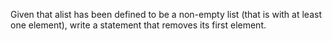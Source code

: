 
Given that alist has been defined to be a non-empty list (that is with at least one element), write a statement that removes its first element.
